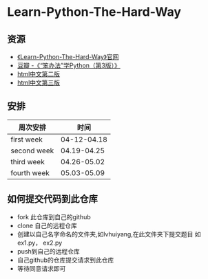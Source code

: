 # Learn-Python-The-Hard-Way

## 资源

- [《Learn-Python-The-Hard-Way》官网](http://learnpythonthehardway.org/book/)
- [豆瓣 -《“笨办法”学Python（第3版）》](http://book.douban.com/subject/26264642/)
- [html中文第二版](http://www.2cto.com/shouce/Pythonbbf/index.html)
- [html中文第三版](http://www.jb51.net/shouce/Pythonbbf/latest/index.html)

## 安排

周次安排      |   时间 
------------- | -------------
first week    | 04-12-04.18
second week   | 04.19-04.25
third week    | 04.26-05.02
fourth week   | 05.03-05.09

## 如何提交代码到此仓库

- fork 此仓库到自己的github
- clone 自己的远程仓库
- 创建以自己名字命名的文件夹,如lvhuiyang,在此文件夹下提交题目 如ex1.py， ex2.py
- push到自己的远程仓库
- 自己github的仓库提交请求到此仓库
- 等待同意请求即可

